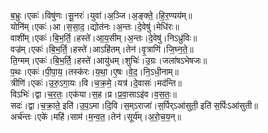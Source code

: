 

  
ब॒भ्रुः।एकः॑।विषु॑णः।सू॒नरः॑।युवा॑।अ॒ञ्जि।अ॒ङ्क्ते॒।हि॒र॒ण्यय॑म्॥  
योनि॑म्।एकः॑।आ।स॒सा॒द॒।द्योत॑नः।अ॒न्तः।दे॒वेषु॑।मेधि॑रः॥  
वाशी॑म्।एकः॑।बि॒भ॒र्ति॒।हस्ते॑।आ॒य॒सीम्।अ॒न्तः।दे॒वेषु॑।निऽध्रु॑विः॥  
वज्र॑म्।एकः॑।बि॒भ॒र्ति॒।हस्ते॑।आऽहि॑तम्।तेन॑।वृ॒त्राणि॑।जि॒घ्न॒ते॒॥  
ति॒ग्मम्।एकः॑।बि॒भ॒र्ति॒।हस्ते॑।आयु॑धम्।शुचिः॑।उ॒ग्रः।जला॑षऽभेषजः॥  
प॒थः।एकः॑।पी॒पा॒य॒।तस्क॑रः।य॒था॒।ए॒षः।वे॒द॒।नि॒ऽधी॒नाम्॥  
त्रीणि॑।एकः॑।उ॒रु॒ऽगा॒यः।वि।च॒क्र॒मे॒।यत्र॑।दे॒वासः॑।मद॑न्ति॥  
विऽभिः॑।द्वा।च॒र॒तः॒।एक॑या।स॒ह।प्र।प्र॒वा॒साऽइ॑व।व॒स॒तः॒॥  
सदः॑।द्वा।च॒क्रा॒ते॒ इति॑।उ॒प॒ऽमा।दि॒वि।स॒म्ऽराजा॑।स॒र्पिर्ऽआ॑सुती॒ इति॑ स॒र्पिःऽआ॑सुती॥  
अर्च॑न्तः।एके॑।महि॑।साम॑।म॒न्व॒त॒।तेन॑।सूर्य॑म्।अ॒रो॒च॒य॒न्॥  
